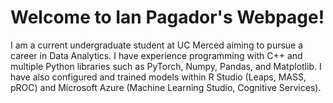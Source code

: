 # Welcome to Ian Pagador's Webpage!
I am a current undergraduate student at UC Merced aiming to pursue a career in Data Analytics. I have experience programming with C++ and multiple Python libraries such as PyTorch, Numpy, Pandas, and Matplotlib. I have also configured and trained models within R Studio (Leaps, MASS, pROC) and Microsoft Azure (Machine Learning Studio, Cognitive Services).

